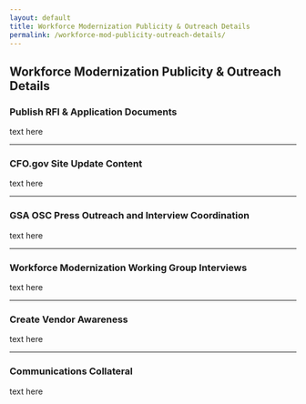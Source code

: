 ```yaml
---
layout: default
title: Workforce Modernization Publicity & Outreach Details
permalink: /workforce-mod-publicity-outreach-details/
---
```

<style>
  .card-btn-ft {
    font-style: normal;
    font-weight: 500;
    font-size: 16px;
    text-align: center;
    letter-spacing: 0.1em;
    text-transform: uppercase;
    border: 1px solid #DFE1E2;
    background-color:#005ea2;
    color:white;
    border-radius: 4px;
    padding: 6px 12px;
  }
  
  .rfi-button {
    padding-bottom: 1.5rem;
    padding-top: 0.5rem;
    padding-left: 1.5rem;
    padding-right: 1.5rem; }
    
 ul.rfi {
  list-style: none;
}

ul.rfi li:before {
  content: '✓';
}
  
</style>

<section class="usa-graphic-list">
    <div class="grid-container">
        <h1 class="column-centered-heading margin-bottom-1">Workforce Modernization Publicity & Outreach Details</h1>
        <div class="usa-graphic-list__row margin-bottom-1">
            <h3 id="publish">Publish RFI & Application Documents</h3>
            <p>text here </p>
          <hr>
            <h3 id="site">CFO.gov Site Update Content</h3>
            <p>text here </p>
         <hr>
            <h3 id="press">GSA OSC Press Outreach and Interview Coordination</h3>
            <p>text here </p>
         <hr>
            <h3 id="interviews">Workforce Modernization Working Group Interviews</h3>
            <p>text here </p>
         <hr>
            <h3 id="vendor">Create Vendor Awareness</h3>
            <p>text here</p>
         <hr>
            <h3 id="comms">Communications Collateral</h3>
            <p>text here</p>
          

            
            
            
        
